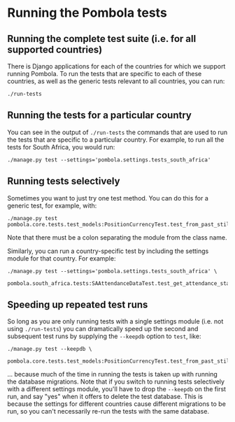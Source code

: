 # Running the Pombola tests

## Running the complete test suite (i.e. for all supported countries)

There is Django applications for each of the countries for which
we support running Pombola. To run the tests that are specific
to each of these countries, as well as the generic tests
relevant to all countries, you can run:

    ./run-tests

## Running the tests for a particular country

You can see in the output of `./run-tests` the commands that are
used to run the tests that are specific to a particular
country. For example, to run all the tests for South Africa, you
would run:

    ./manage.py test --settings='pombola.settings.tests_south_africa'

## Running tests selectively

Sometimes you want to just try one test method. You can do this
for a generic test, for example, with:

    ./manage.py test pombola.core.tests.test_models:PositionCurrencyTest.test_from_past_still_current

Note that there must be a colon separating the module from the
class name.

Similarly, you can run a country-specific test by including the
settings module for that country. For example:

    ./manage.py test --settings='pombola.settings.tests_south_africa' \
        pombola.south_africa.tests:SAAttendanceDataTest.test_get_attendance_stats

## Speeding up repeated test runs

So long as you are only running tests with a single settings
module (i.e. not using `./run-tests`) you can dramatically speed
up the second and subsequent test runs by supplying the
`--keepdb` option to `test`, like:

    ./manage.py test --keepdb \
        pombola.core.tests.test_models:PositionCurrencyTest.test_from_past_still_current

... because much of the time in running the tests is taken up
with running the database migrations. Note that if you switch to
running tests selectively with a different settings module,
you'll have to drop the `--keepdb` on the first run, and say
"yes" when it offers to delete the test database. This is
because the settings for different countries cause different
migrations to be run, so you can't necessarily re-run the tests
with the same database.
